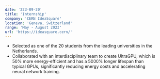 ```yaml
---
date: '223-09-20'
title: 'Internship'
company: 'CERN IdeaSquare'
location: 'Geneva, Switzerland'
range: 'May - August 2023'
url: 'https://ideasquare.cern/'
---
```


- Selected as one of the 20 students from the leading universities in the Netherlands.
- Collaborated with an interdisciplinary team to create UltraGPU, which is 50% more energy-efficient and has a 5000%
  longer lifespan than typical GPUs, significantly reducing energy costs and accelerating neural network training.

